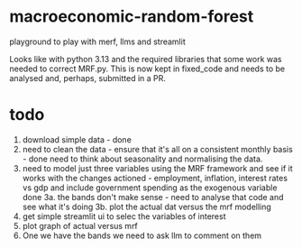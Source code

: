 # macroeconomic-random-forest
playground to play with merf, llms and streamlit

Looks like with python 3.13 and the required libraries that some work was needed to correct MRF.py. This is now kept in fixed_code and needs to be analysed and, perhaps, submitted in a PR.

# todo
1. download simple data - done
2. need to clean the data - ensure that it's all on a consistent monthly basis - done need to think about seasonality and normalising the data.
3. need to model just three variables using the MRF framework and see if it works with the changes actioned - employment, inflation, interest rates vs gdp and include government spending as the exogenous variable done
3a. the bands don't make sense - need to analyse that code and see what it's doing
3b. plot the actual dat versus the mrf modelling
4. get simple streamlit ui to selec the variables of interest
6. plot graph of actual versus mrf 
7. One we have the bands we need to ask llm to comment on them

